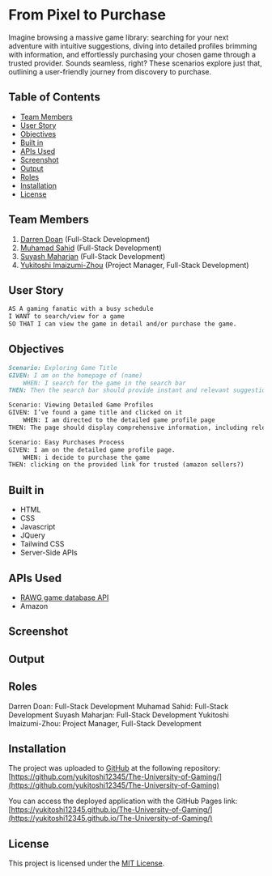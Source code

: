 # From Pixel to Purchase
Imagine browsing a massive game library: searching for your next adventure with intuitive suggestions, diving into detailed profiles brimming with information, and effortlessly purchasing your chosen game through a trusted provider. Sounds seamless, right? These scenarios explore just that, outlining a user-friendly journey from discovery to purchase.

## Table of Contents

- [Team Members](#team-members)
- [User Story](#user-story)
- [Objectives](#objectives)
- [Built in](#built-in)
- [APIs Used](#apis-used)
- [Screenshot](#screenshot)
- [Output](#output)
- [Roles](#Roles)
- [Installation](#installation)
- [License](#license)


## Team Members
1. [Darren Doan](https://github.com/darrendoan) (Full-Stack Development)
2. [Muhamad Sahid](https://github.com/BrxwnSugxr) (Full-Stack Development)
3. [Suyash Maharjan](https://github.com/SimpleSuyash) (Full-Stack Development)
4. [Yukitoshi Imaizumi-Zhou](https://github.com/yukitoshi12345) (Project Manager, Full-Stack Development)



## User Story
```md
AS A gaming fanatic with a busy schedule 
I WANT to search/view for a game  
SO THAT I can view the game in detail and/or purchase the game.  
```

## Objectives
```md
Scenario: Exploring Game Title
GIVEN: I am on the homepage of (name)
	WHEN: I search for the game in the search bar
THEN: Then the search bar should provide instant and relevant suggestions as I type, guiding me towards recognizing and selecting the desired game title. 

Scenario: Viewing Detailed Game Profiles
GIVEN: I’ve found a game title and clicked on it
	WHEN: I am directed to the detailed game profile page
THEN: The page should display comprehensive information, including release dates, user rating, scores, screenshots, and other relevant details about the selected game.  

Scenario: Easy Purchases Process
GIVEN: I am on the detailed game profile page.
	WHEN: i decide to purchase the game
THEN: clicking on the provided link for trusted (amazon sellers?)
```

## Built in
- HTML
- CSS
- Javascript
- JQuery
- Tailwind CSS
- Server-Side APIs

## APIs Used
- [RAWG game database API](https://rawg.io/apidocs)
- Amazon

## Screenshot

## Output

## Roles
Darren Doan: Full-Stack Development 
Muhamad Sahid: Full-Stack Development 
Suyash Maharjan: Full-Stack Development 
Yukitoshi Imaizumi-Zhou: Project Manager, Full-Stack Development




## Installation
The project was uploaded to [GitHub](https://github.com/) at the following repository:
[https://github.com/yukitoshi12345/The-University-of-Gaming/](https://github.com/yukitoshi12345/The-University-of-Gaming)

You can access the deployed application with the GitHub Pages link:
[https://yukitoshi12345.github.io/The-University-of-Gaming/](https://yukitoshi12345.github.io/The-University-of-Gaming/)

## License
This project is licensed under the [MIT License](https://github.com/Yukitoshi12345/The-University-of-Gaming/blob/main/LICENSE).
